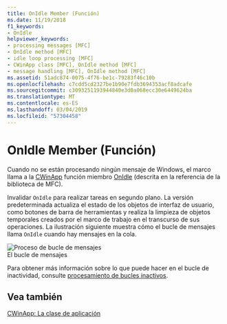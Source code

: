 ```yaml
---
title: OnIdle Member (Función)
ms.date: 11/19/2018
f1_keywords:
- OnIdle
helpviewer_keywords:
- processing messages [MFC]
- OnIdle method [MFC]
- idle loop processing [MFC]
- CWinApp class [MFC], OnIdle method [MFC]
- message handling [MFC], OnIdle method [MFC]
ms.assetid: 51adc874-0075-4f76-be1c-79283f46c10b
ms.openlocfilehash: c7cdd5cd2327be1b90e7fdb3694353acf8adcafe
ms.sourcegitcommit: c3093251193944840e3d0a068ecc30e6449624ba
ms.translationtype: MT
ms.contentlocale: es-ES
ms.lasthandoff: 03/04/2019
ms.locfileid: "57304458"
---
```

# <a name="onidle-member-function"></a>OnIdle Member (Función)

Cuando no se están procesando ningún mensaje de Windows, el marco llama a la [CWinApp](../mfc/reference/cwinapp-class.md) función miembro [OnIdle](../mfc/reference/cwinapp-class.md#onidle) (descrita en la referencia de la biblioteca de MFC).

Invalidar `OnIdle` para realizar tareas en segundo plano. La versión predeterminada actualiza el estado de los objetos de interfaz de usuario, como botones de barra de herramientas y realiza la limpieza de objetos temporales creados por el marco de trabajo en el transcurso de sus operaciones. La ilustración siguiente muestra cómo el bucle de mensajes llama `OnIdle` cuando hay mensajes en la cola.

![Proceso de bucle de mensajes](../mfc/media/vc387c1.gif "proceso de bucle de mensajes") <br/>
El bucle de mensajes

Para obtener más información sobre lo que puede hacer en el bucle de inactividad, consulte [procesamiento de bucles inactivos](../mfc/idle-loop-processing.md).

## <a name="see-also"></a>Vea también

[CWinApp: La clase de aplicación](../mfc/cwinapp-the-application-class.md)

